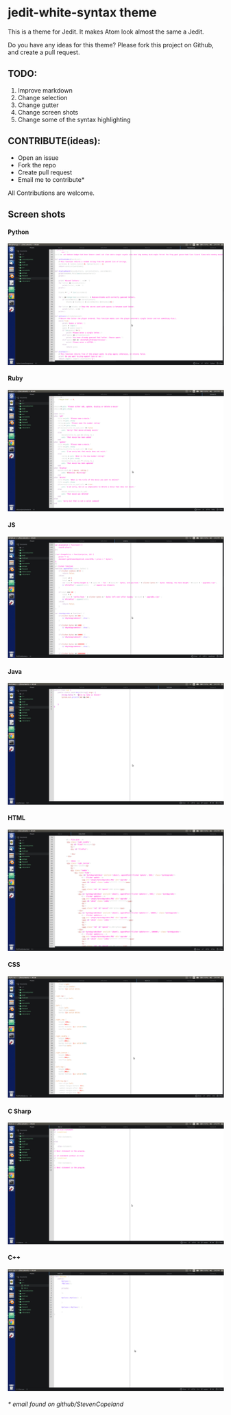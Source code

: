 # jedit-white-syntax theme

This is a theme for Jedit. It makes Atom look almost the same a Jedit.

Do you have any ideas for this theme? Please fork this project on Github, and create a pull request.

## TODO:
1. Improve markdown
2. Change selection
3. Change gutter
4. Change screen shots
5. Change some of the syntax highlighting

## CONTRIBUTE(ideas):
- Open an issue
- Fork the repo
- Create pull request
- Email me to contribute*

All Contributions are welcome.

## Screen shots

#### Python
![Python Picture](python.png)
#### Ruby
![Ruby Picture](ruby.png)
#### JS
![JS Picture](JS.png)
#### Java
![Java Picture](java.png)
#### HTML
![HTML Picture](html.png)
#### CSS
![CSS Picture](CSS.png)
#### C Sharp
![C# Picture](CS.png)
#### C++
![C++ Picture](c++.png)

###### * email found on github/StevenCopeland
